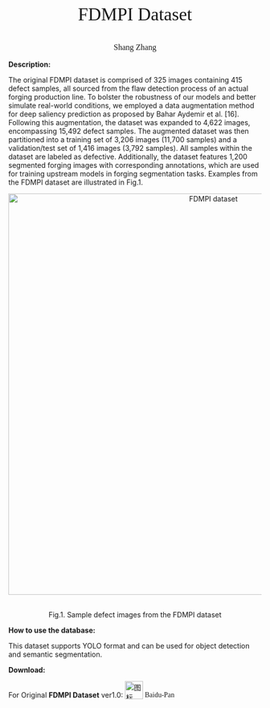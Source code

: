 

<p style="text-align:center; font-size:36px;font-family:'Times New Roman', serif;">
  FDMPI Dataset
</p>

<p style="text-align:center; font-size:16px;font-family:'Times New Roman', serif;">
  Shang Zhang
</p>

**Description:**

The original FDMPI dataset is comprised of 325 images containing 415 defect samples, all sourced from the flaw detection process of an actual forging production line. To bolster the robustness of our models and better simulate real-world conditions, we employed a data augmentation method for deep saliency prediction as proposed by Bahar Aydemir et al. [16]. Following this augmentation, the dataset was expanded to 4,622 images, encompassing 15,492 defect samples. The augmented dataset was then partitioned into a training set of 3,206 images (11,700 samples) and a validation/test set of 1,416 images (3,792 samples). All samples within the dataset are labeled as defective. Additionally, the dataset features 1,200 segmented forging images with corresponding annotations, which are used for training upstream models in forging segmentation tasks. Examples from the FDMPI dataset are illustrated in Fig.1.

<div align="center">
  <img src="https://images.cnblogs.com/cnblogs_com/blogs/721692/galleries/2458453/o_250520033419_Snipaste_2025-05-20_11-05-05.jpg" alt="FDMPI dataset" style="width:800px;"/>
  <br><br>
  <p>Fig.1. Sample defect images from the FDMPI dataset
</p>
</div>

**How to use the database:**

This dataset supports YOLO format and can be used for object detection and semantic segmentation.

**Download:**

For Original **FDMPI Dataset** ver1.0: <a href="https://pan.baidu.com/s/1cWjzdiy4l2zVE4Y4Oh2tdw?pwd=aiot" style="display:inline-block; text-decoration:none; font-family:'Times New Roman', serif; vertical-align: bottom;">
  <img src="https://images.cnblogs.com/cnblogs_com/blogs/721692/galleries/2458453/o_250520033419_R.png" alt="图标" style="width:36px; height:auto; vertical-align:middle;vertical-align: bottom;" />
  Baidu-Pan</a>

